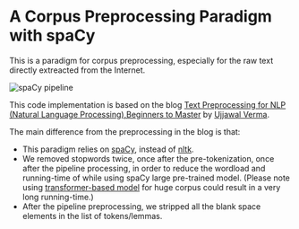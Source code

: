 # A Corpus Preprocessing Paradigm with spaCy
This is a paradigm for corpus preprocessing, especially for the raw text directly extreacted from the Internet.

![spaCy pipeline](https://user-images.githubusercontent.com/13643239/152853098-1c761611-ccb0-4ec6-9066-b234552831fe.png)

This code implementation is based on the blog [Text Preprocessing for NLP (Natural Language Processing),Beginners to Master](https://medium.com/analytics-vidhya/text-preprocessing-for-nlp-natural-language-processing-beginners-to-master-fd82dfecf95) by [Ujjawal Verma](https://medium.com/@ujjawalv05).

The main difference from the preprocessing in the blog is that:
- This paradigm relies on [spaCy](https://spacy.io/models/en#en_core_web_lg), instead of [nltk](https://www.nltk.org/).
- We removed stopwords twice, once after the pre-tokenization, once after the pipeline processing, in order to reduce the wordload and running-time of while using spaCy large pre-trained model. (Please note using [transformer-based model](https://spacy.io/models/en#en_core_web_trf) for huge corpus could result in a very long running-time.)
- After the pipeline preprocessing, we stripped all the blank space elements in the list of tokens/lemmas.
